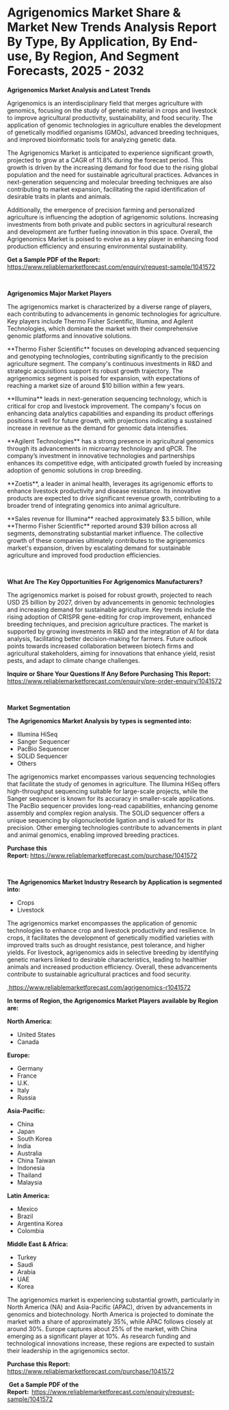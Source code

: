 <p><h1>Agrigenomics Market Share & Market New Trends Analysis Report By Type, By Application, By End-use, By Region, And Segment Forecasts, 2025 - 2032</h1></p><p><strong>Agrigenomics Market Analysis and Latest Trends</strong></p>
<p><p>Agrigenomics is an interdisciplinary field that merges agriculture with genomics, focusing on the study of genetic material in crops and livestock to improve agricultural productivity, sustainability, and food security. The application of genomic technologies in agriculture enables the development of genetically modified organisms (GMOs), advanced breeding techniques, and improved bioinformatic tools for analyzing genetic data.</p><p>The Agrigenomics Market is anticipated to experience significant growth, projected to grow at a CAGR of 11.8% during the forecast period. This growth is driven by the increasing demand for food due to the rising global population and the need for sustainable agricultural practices. Advances in next-generation sequencing and molecular breeding techniques are also contributing to market expansion, facilitating the rapid identification of desirable traits in plants and animals.</p><p>Additionally, the emergence of precision farming and personalized agriculture is influencing the adoption of agrigenomic solutions. Increasing investments from both private and public sectors in agricultural research and development are further fueling innovation in this space. Overall, the Agrigenomics Market is poised to evolve as a key player in enhancing food production efficiency and ensuring environmental sustainability.</p></p>
<p><strong>Get a Sample PDF of the Report:&nbsp;</strong> <a href="https://www.reliablemarketforecast.com/enquiry/request-sample/1041572?utm_campaign=3137&utm_medium=2&utm_source=Github&utm_content=ia&utm_term=16042025&utm_id=agrigenomics">https://www.reliablemarketforecast.com/enquiry/request-sample/1041572</a></p>
<p>&nbsp;</p>
<p><strong>Agrigenomics Major Market Players</strong></p>
<p><p>The agrigenomics market is characterized by a diverse range of players, each contributing to advancements in genomic technologies for agriculture. Key players include Thermo Fisher Scientific, Illumina, and Agilent Technologies, which dominate the market with their comprehensive genomic platforms and innovative solutions.</p><p>**Thermo Fisher Scientific** focuses on developing advanced sequencing and genotyping technologies, contributing significantly to the precision agriculture segment. The company's continuous investments in R&D and strategic acquisitions support its robust growth trajectory. The agrigenomics segment is poised for expansion, with expectations of reaching a market size of around $10 billion within a few years.</p><p>**Illumina** leads in next-generation sequencing technology, which is critical for crop and livestock improvement. The company's focus on enhancing data analytics capabilities and expanding its product offerings positions it well for future growth, with projections indicating a sustained increase in revenue as the demand for genomic data intensifies.</p><p>**Agilent Technologies** has a strong presence in agricultural genomics through its advancements in microarray technology and qPCR. The company’s investment in innovative technologies and partnerships enhances its competitive edge, with anticipated growth fueled by increasing adoption of genomic solutions in crop breeding.</p><p>**Zoetis**, a leader in animal health, leverages its agrigenomic efforts to enhance livestock productivity and disease resistance. Its innovative products are expected to drive significant revenue growth, contributing to a broader trend of integrating genomics into animal agriculture.</p><p>**Sales revenue for Illumina** reached approximately $3.5 billion, while **Thermo Fisher Scientific** reported around $39 billion across all segments, demonstrating substantial market influence. The collective growth of these companies ultimately contributes to the agrigenomics market's expansion, driven by escalating demand for sustainable agriculture and improved food production efficiencies.</p></p>
<p>&nbsp;</p>
<p><strong>What Are The Key Opportunities For Agrigenomics Manufacturers?</strong></p>
<p><p>The agrigenomics market is poised for robust growth, projected to reach USD 25 billion by 2027, driven by advancements in genomic technologies and increasing demand for sustainable agriculture. Key trends include the rising adoption of CRISPR gene-editing for crop improvement, enhanced breeding techniques, and precision agriculture practices. The market is supported by growing investments in R&D and the integration of AI for data analysis, facilitating better decision-making for farmers. Future outlook points towards increased collaboration between biotech firms and agricultural stakeholders, aiming for innovations that enhance yield, resist pests, and adapt to climate change challenges.</p></p>
<p><strong>Inquire or Share Your Questions If Any Before Purchasing This Report:</strong> <a href="https://www.reliablemarketforecast.com/enquiry/pre-order-enquiry/1041572?utm_campaign=3137&utm_medium=2&utm_source=Github&utm_content=ia&utm_term=16042025&utm_id=agrigenomics">https://www.reliablemarketforecast.com/enquiry/pre-order-enquiry/1041572</a></p>
<p>&nbsp;</p>
<p><strong>Market Segmentation</strong></p>
<p><strong>The Agrigenomics Market Analysis by types is segmented into:</strong></p>
<p><ul><li>Illumina HiSeq</li><li>Sanger Sequencer</li><li>PacBio Sequencer</li><li>SOLiD Sequencer</li><li>Others</li></ul></p>
<p><p>The agrigenomics market encompasses various sequencing technologies that facilitate the study of genomes in agriculture. The Illumina HiSeq offers high-throughput sequencing suitable for large-scale projects, while the Sanger sequencer is known for its accuracy in smaller-scale applications. The PacBio sequencer provides long-read capabilities, enhancing genome assembly and complex region analysis. The SOLiD sequencer offers a unique sequencing by oligonucleotide ligation and is valued for its precision. Other emerging technologies contribute to advancements in plant and animal genomics, enabling improved breeding practices.</p></p>
<p><strong>Purchase this Report:&nbsp;</strong><a href="https://www.reliablemarketforecast.com/purchase/1041572?utm_campaign=3137&utm_medium=2&utm_source=Github&utm_content=ia&utm_term=16042025&utm_id=agrigenomics">https://www.reliablemarketforecast.com/purchase/1041572</a></p>
<p>&nbsp;</p>
<p><strong>The Agrigenomics Market Industry Research by Application is segmented into:</strong></p>
<p><ul><li>Crops</li><li>Livestock</li></ul></p>
<p><p>The agrigenomics market encompasses the application of genomic technologies to enhance crop and livestock productivity and resilience. In crops, it facilitates the development of genetically modified varieties with improved traits such as drought resistance, pest tolerance, and higher yields. For livestock, agrigenomics aids in selective breeding by identifying genetic markers linked to desirable characteristics, leading to healthier animals and increased production efficiency. Overall, these advancements contribute to sustainable agricultural practices and food security.</p></p>
<p><a href="https://www.reliablemarketforecast.com/agrigenomics-r1041572?utm_campaign=3137&utm_medium=2&utm_source=Github&utm_content=ia&utm_term=16042025&utm_id=agrigenomics">&nbsp;https://www.reliablemarketforecast.com/agrigenomics-r1041572</a></p>
<p><strong>In terms of Region, the Agrigenomics Market Players available by Region are:</strong></p>
<p>
    <p> <strong> North America: </strong>
        <ul>
            <li>United States</li>
            <li>Canada</li>
        </ul>
        </p> 
    <p> <strong> Europe: </strong>
        <ul>
            <li>Germany</li>
            <li>France</li>
            <li>U.K.</li>
            <li>Italy</li>
            <li>Russia</li>
        </ul>
        </p> 
    <p> <strong> Asia-Pacific: </strong>
        <ul>
            <li>China</li>
            <li>Japan</li>
            <li>South Korea</li>
            <li>India</li>
            <li>Australia</li>
            <li>China Taiwan</li>
            <li>Indonesia</li>
            <li>Thailand</li>
            <li>Malaysia</li>
        </ul>
        </p> 
    <p> <strong> Latin America: </strong>
        <ul>
            <li>Mexico</li>
            <li>Brazil</li>
            <li>Argentina Korea</li>
            <li>Colombia</li>
        </ul>
        </p> 
    <p> <strong> Middle East & Africa: </strong>
        <ul>
            <li>Turkey</li>
            <li>Saudi</li>
            <li>Arabia</li>
            <li>UAE</li>
            <li>Korea</li>
        </ul>
    </p>
    </p>
<p><p>The agrigenomics market is experiencing substantial growth, particularly in North America (NA) and Asia-Pacific (APAC), driven by advancements in genomics and biotechnology. North America is projected to dominate the market with a share of approximately 35%, while APAC follows closely at around 30%. Europe captures about 25% of the market, with China emerging as a significant player at 10%. As research funding and technological innovations increase, these regions are expected to sustain their leadership in the agrigenomics sector.</p></p>
<p><strong>Purchase this Report: </strong><a href="https://www.reliablemarketforecast.com/purchase/1041572?utm_campaign=3137&utm_medium=2&utm_source=Github&utm_content=ia&utm_term=16042025&utm_id=agrigenomics">https://www.reliablemarketforecast.com/purchase/1041572</a></p>
<p>&nbsp;<strong>Get a Sample PDF of the Report:&nbsp;&nbsp;</strong><a href="https://www.reliablemarketforecast.com/enquiry/request-sample/1041572?utm_campaign=3137&utm_medium=2&utm_source=Github&utm_content=ia&utm_term=16042025&utm_id=agrigenomics">https://www.reliablemarketforecast.com/enquiry/request-sample/1041572</a></p>
<p><strong></strong></p>
<p><p></p><p></p><p></p></p>